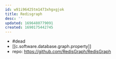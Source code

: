 ```yaml
---
id: w91i96425tm1473xhgxgjok
title: Redisgraph
desc: ''
updated: 1696480779091
created: 1690175442745
---
```


- #dead
- [[c.software.database.graph.property]]
- repo: https://github.com/RedisGraph/RedisGraph
  